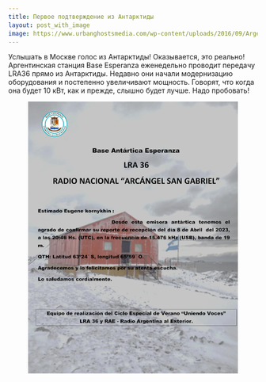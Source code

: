 ```yaml
---
title: Первое подтверждение из Антарктиды
layout: post_with_image
image: https://www.urbanghostsmedia.com/wp-content/uploads/2016/09/Argentinas-remote-Esperanza-Base-on-Hope-Bay-of-the-Trinity-Peninsula-in-Graham-Land-on-the-northern-tip-of-the-Antarctic-Peninsula.jpg
---
```


Услышать в Москве голос из Антарктиды! Оказывается,
это реально! Аргентинская станция Base Esperanza
еженедельно проводит передачу LRA36 прямо из Антарктиды.
Недавно они начали модернизацию оборудования
и постепенно увеличивают мощность. Говорят, что когда
она будет 10 кВт, как и прежде, слышно будет лучше. Надо
пробовать!

<figure><a href="/assets/qsl/2023/lra36/lra36_2023_full.jpg"><img src="/assets/qsl/2023/lra36/lra36_2023_small.jpg"/></a></figure>

